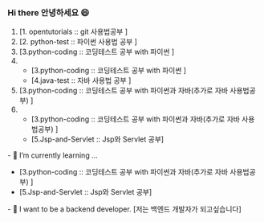 ### Hi there 안녕하세요 😄 <!--👋-->

<ol type="1">
<li>[1. opentutorials :: git 사용법공부 ]
<li>[2. python-test :: 파이썬 사용법 공부 ]
<li>[3.python-coding :: 코딩테스트 공부 with 파이썬 ]
<li>
  <ul>
    <li>[3.python-coding :: 코딩테스트 공부 with 파이썬 ]
    <li>[4.java-test :: 자바 사용법 공부 ]
  </ul>
<li>[3.python-coding :: 코딩테스트 공부 with 파이썬과 자바(추가로 자바 사용법공부) ]
<li>
  <ul>
    <li>[3.python-coding :: 코딩테스트 공부 with 파이썬과 자바(추가로 자바 사용법공부) ]
    <li>[5.Jsp-and-Servlet :: Jsp와 Servlet 공부]
  </ul>
</ol>
- 🌱 I’m currently learning ... 
<ul>
<li>[3.python-coding :: 코딩테스트 공부 with 파이썬과 자바(추가로 자바 사용법공부) ]
<li>[5.Jsp-and-Servlet :: Jsp와 Servlet 공부]
</ul>
- 💬 I want to be a backend developer. [저는 백엔드 개발자가 되고싶습니다]
<!--
**3baaa/3baaa** is a ✨ _special_ ✨ repository because its `README.md` (this file) appears on your GitHub profile.

Here are some ideas to get you started:

- 🔭 I’m currently working on ...
- 🌱 I’m currently learning ... 
- 👯 I’m looking to collaborate on ...
- 🤔 I’m looking for help with ...
- 💬 Ask me about ...
- 📫 How to reach me: ...
- 😄 Pronouns: ...
- ⚡ Fun fact: ...
-->
